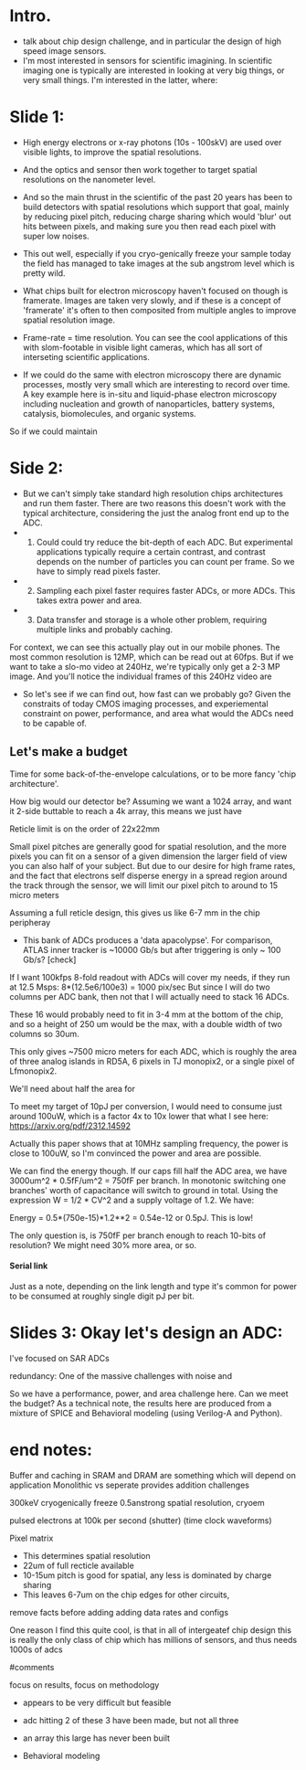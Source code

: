 # Intro.
- talk about chip design challenge, and in particular the design of high speed image sensors.
- I'm most interested in sensors for scientific imagining. In scientific imaging one is typically are interested in looking at very big things, or very small things. I'm interested in the latter, where:

# Slide 1:
- High energy electrons or x-ray photons (10s - 100skV) are used over visible lights, to improve the spatial resolutions.
- And the optics and sensor then work together to target spatial resolutions on the nanometer level.
- And so the main thrust in the scientific  of the past 20 years has been to build detectors with spatial resolutions which support that goal, mainly by reducing pixel pitch, reducing charge sharing which would 'blur' out hits between pixels, and making sure you then read each pixel with super low noises.
- This out well, especially if you cryo-genically freeze your sample today the field has managed to take images at the sub angstrom level which is pretty wild.
- What chips built for electron microscopy haven't focused on though is framerate. Images are taken very slowly, and if these is a concept of 'framerate' it's often to then composited from multiple angles to improve spatial resolution image.



- Frame-rate = time resolution. You can see the cool applications of this with slom-footable in visible light cameras, which has all sort of interseting scientific applications.
- If we could do the same with electron microscopy there are dynamic processes, mostly very small which are interesting to record over time. A key example here is in-situ and liquid-phase electron microscopy including nucleation and growth of nanoparticles, battery systems, catalysis, biomolecules, and organic systems.

So if we could maintain



# Side 2:

- But we can't simply take standard high resolution chips architectures and run them faster. There are two reasons this doesn't work with the typical architecture, considering the just the analog front end up to the ADC.
- 1. Could could try reduce the bit-depth of each ADC. But experimental applications typically require a certain contrast, and contrast depends on the number of particles you can count per frame. So we have to simply read pixels faster.
- 2. Sampling each pixel faster requires faster ADCs, or more ADCs. This takes extra power and area.
- 3. Data transfer and storage is a whole other problem, requiring multiple links and probably caching.

For context, we can see this actually play out in our mobile phones. The most common resolution is 12MP, which can be read out at 60fps. But if we want to take a slo-mo video at 240Hz, we're typically only get a 2-3 MP image. And you'll notice the individual frames of this 240Hz video are

- So let's see if we can find out, how fast can we probably go? Given the constraits of today CMOS imaging processes, and experiemental constraint on power, performance, and area what would the ADCs need to be capable of.

## Let's make a budget

Time for some back-of-the-envelope calculations, or to be more fancy 'chip architecture'.

How big would our detector be?
Assuming we want a 1024 array, and want it 2-side buttable to reach a 4k array, this means we just have

Reticle limit is on the order of 22x22mm

Small pixel pitches are generally good for spatial resolution, and the more pixels you can fit on a sensor of a given dimension the larger field of view you can also half of your subject. But due to our desire for high frame rates, and the fact that electrons self disperse energy in a spread region around the track through the sensor, we will limit our pixel pitch to around to 15 micro meters

Assuming a full reticle design, this gives us like 6-7 mm in the chip peripheray


- This bank of ADCs produces a 'data apacolypse'. For comparison, ATLAS inner tracker is ~10000 Gb/s but after triggering is only ~ 100 Gb/s? [check]


If I want 100kfps 8-fold readout with ADCs will cover my needs, if they run at 12.5 Msps: 8*(12.5e6/100e3) = 1000 pix/sec
But since I will do two columns per ADC bank, then not that I will actually need to stack 16 ADCs.

These 16 would probably need to fit in 3-4 mm at the bottom of the chip, and so a height of 250 um would be the max, with a double width of two columns so 30um.

This only gives ~7500 micro meters for each ADC, which is roughly the area of three analog islands in RD5A, 6 pixels in TJ monopix2, or a single pixel of Lfmonopix2.

We'll need about half the area for

To meet my target of 10pJ per conversion, I would need to consume just around 100uW, which is a factor 4x to 10x lower that what I see here: https://arxiv.org/pdf/2312.14592

Actually this paper shows that at 10MHz sampling frequency, the power is close to 100uW, so I'm convinced the power and area are possible.

We can find the energy though. If our caps fill half the ADC area, we have 3000um^2 * 0.5fF/um^2 = 750fF per branch. In monotonic switching one branches' worth of capacitance will switch to ground in total. Using the expression W = 1/2 * CV^2 and a supply voltage of 1.2. We have:

Energy = 0.5*(750e-15)*1.2**2 = 0.54e-12 or 0.5pJ. This is low!

The only question is, is 750fF per branch enough to reach 10-bits of resolution? We might need 30% more area, or so.


#### Serial link
Just as a note, depending on the link length and type it's common for power to be consumed at roughly single digit pJ per bit.


# Slides 3: Okay let's design an ADC:

I've focused on SAR ADCs

redundancy:
One of the massive challenges with noise and


So we have a performance, power, and area challenge here. Can we meet the budget?
As a technical note, the results here are produced from a mixture of SPICE and Behavioral modeling (using Verilog-A and Python).


# end notes:

Buffer and caching in SRAM and DRAM are something which will depend on application
Monolithic vs seperate provides addition challenges




300keV
cryogenically freeze
0.5anstrong spatial resolution, cryoem

pulsed electrons at 100k per second (shutter) (time clock waveforms)


Pixel matrix
- This determines spatial resolution
- 22um of full recticle available
- 10-15um pitch is good for spatial, any less is dominated by charge sharing
- This leaves 6-7um on the chip edges for other circuits,


remove facts before adding adding data rates and configs

One reason I find this quite cool, is that in all of intergeatef chip design this is really the only class of chip which has millions of sensors, and thus needs 1000s of adcs



#comments

focus on results, focus on methodology

- appears to be very difficult but feasible
- adc hitting 2 of these 3 have been made, but not all three
- an array this large has never been built

- Behavioral modeling


